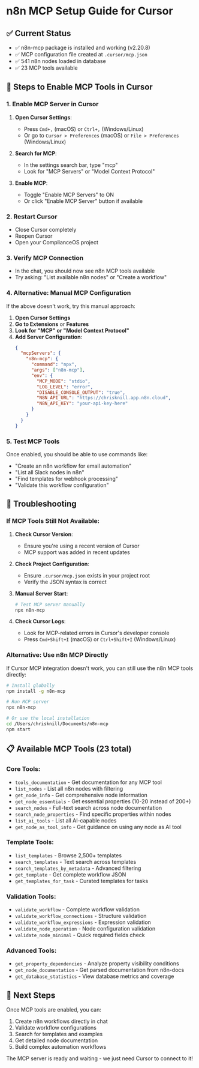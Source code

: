 # n8n MCP Setup Guide for Cursor

## ✅ Current Status
- ✅ n8n-mcp package is installed and working (v2.20.8)
- ✅ MCP configuration file created at `.cursor/mcp.json`
- ✅ 541 n8n nodes loaded in database
- ✅ 23 MCP tools available

## 🔧 Steps to Enable MCP Tools in Cursor

### 1. Enable MCP Server in Cursor
1. **Open Cursor Settings**:
   - Press `Cmd+,` (macOS) or `Ctrl+,` (Windows/Linux)
   - Or go to `Cursor > Preferences` (macOS) or `File > Preferences` (Windows/Linux)

2. **Search for MCP**:
   - In the settings search bar, type "mcp"
   - Look for "MCP Servers" or "Model Context Protocol"

3. **Enable MCP**:
   - Toggle "Enable MCP Servers" to ON
   - Or click "Enable MCP Server" button if available

### 2. Restart Cursor
- Close Cursor completely
- Reopen Cursor
- Open your ComplianceOS project

### 3. Verify MCP Connection
- In the chat, you should now see n8n MCP tools available
- Try asking: "List available n8n nodes" or "Create a workflow"

### 4. Alternative: Manual MCP Configuration
If the above doesn't work, try this manual approach:

1. **Open Cursor Settings**
2. **Go to Extensions** or **Features**
3. **Look for "MCP" or "Model Context Protocol"**
4. **Add Server Configuration**:
   ```json
   {
     "mcpServers": {
       "n8n-mcp": {
         "command": "npx",
         "args": ["n8n-mcp"],
         "env": {
           "MCP_MODE": "stdio",
           "LOG_LEVEL": "error",
           "DISABLE_CONSOLE_OUTPUT": "true",
           "N8N_API_URL": "https://chrisknill.app.n8n.cloud",
           "N8N_API_KEY": "your-api-key-here"
         }
       }
     }
   }
   ```

### 5. Test MCP Tools
Once enabled, you should be able to use commands like:
- "Create an n8n workflow for email automation"
- "List all Slack nodes in n8n"
- "Find templates for webhook processing"
- "Validate this workflow configuration"

## 🚨 Troubleshooting

### If MCP Tools Still Not Available:

1. **Check Cursor Version**:
   - Ensure you're using a recent version of Cursor
   - MCP support was added in recent updates

2. **Check Project Configuration**:
   - Ensure `.cursor/mcp.json` exists in your project root
   - Verify the JSON syntax is correct

3. **Manual Server Start**:
   ```bash
   # Test MCP server manually
   npx n8n-mcp
   ```

4. **Check Cursor Logs**:
   - Look for MCP-related errors in Cursor's developer console
   - Press `Cmd+Shift+I` (macOS) or `Ctrl+Shift+I` (Windows/Linux)

### Alternative: Use n8n MCP Directly
If Cursor MCP integration doesn't work, you can still use the n8n MCP tools directly:

```bash
# Install globally
npm install -g n8n-mcp

# Run MCP server
npx n8n-mcp

# Or use the local installation
cd /Users/chrisknill/Documents/n8n-mcp
npm start
```

## 📋 Available MCP Tools (23 total)

### Core Tools:
- `tools_documentation` - Get documentation for any MCP tool
- `list_nodes` - List all n8n nodes with filtering
- `get_node_info` - Get comprehensive node information
- `get_node_essentials` - Get essential properties (10-20 instead of 200+)
- `search_nodes` - Full-text search across node documentation
- `search_node_properties` - Find specific properties within nodes
- `list_ai_tools` - List all AI-capable nodes
- `get_node_as_tool_info` - Get guidance on using any node as AI tool

### Template Tools:
- `list_templates` - Browse 2,500+ templates
- `search_templates` - Text search across templates
- `search_templates_by_metadata` - Advanced filtering
- `get_template` - Get complete workflow JSON
- `get_templates_for_task` - Curated templates for tasks

### Validation Tools:
- `validate_workflow` - Complete workflow validation
- `validate_workflow_connections` - Structure validation
- `validate_workflow_expressions` - Expression validation
- `validate_node_operation` - Node configuration validation
- `validate_node_minimal` - Quick required fields check

### Advanced Tools:
- `get_property_dependencies` - Analyze property visibility conditions
- `get_node_documentation` - Get parsed documentation from n8n-docs
- `get_database_statistics` - View database metrics and coverage

## 🎯 Next Steps
Once MCP tools are enabled, you can:
1. Create n8n workflows directly in chat
2. Validate workflow configurations
3. Search for templates and examples
4. Get detailed node documentation
5. Build complex automation workflows

The MCP server is ready and waiting - we just need Cursor to connect to it!

